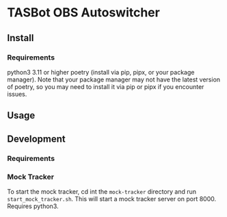 # TASBot OBS Autoswitcher

## Install
### Requirements
python3 3.11 or higher
poetry (install via pip, pipx, or your package manager). Note that your package manager may not have the latest version of poetry, so you may need to install it via pip or pipx if you encounter issues.

## Usage

## Development
### Requirements
### Mock Tracker
To start the mock tracker, cd int the `mock-tracker` directory and run `start_mock_tracker.sh`.
This will start a mock tracker server on port 8000. Requires python3.